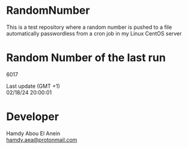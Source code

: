 # RandomNumber    
This is a test repository where a random number is pushed to a file automatically passwordless from a cron job in my Linux CentOS server    
# Random Number of the last run   
6017
      
Last update (GMT +1)    
02/18/24 20:00:01
# Developer    
Hamdy Abou El Anein   
hamdy.aea@protonmail.com
